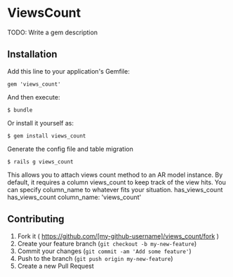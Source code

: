 # ViewsCount

TODO: Write a gem description

## Installation

Add this line to your application's Gemfile:

    gem 'views_count'

And then execute:

    $ bundle

Or install it yourself as:

    $ gem install views_count

Generate the config file and table migration

    $ rails g views_count

This allows you to attach views count method to an AR model instance. By default, 
it requires a column views_count to keep track of the view hits. You can specify column_name to whatever fits your situation.
    has_views_count
    has_views_count column_name: 'views_count'

## Contributing

1. Fork it ( https://github.com/[my-github-username]/views_count/fork )
2. Create your feature branch (`git checkout -b my-new-feature`)
3. Commit your changes (`git commit -am 'Add some feature'`)
4. Push to the branch (`git push origin my-new-feature`)
5. Create a new Pull Request
